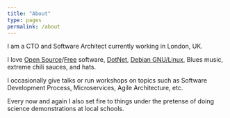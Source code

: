 ```yaml
---
title: "About"
type: pages
permalink: /about
---
```

I am a CTO and Software Architect currently working in London, UK.

I love [Open Source](https://opensource.org/)/[Free](https://www.gnu.org/) software, [DotNet](https://www.microsoft.com/net/), [Debian GNU/Linux](https://www.debian.org/), Blues music, extreme chili sauces, and hats.

I occasionally give talks or run workshops on topics such as Software Development Process, Microservices, Agile Architecture, etc.

Every now and again I also set fire to things under the pretense of doing science demonstrations at local schools.

